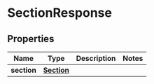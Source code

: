 

# SectionResponse


## Properties

Name | Type | Description | Notes
------------ | ------------- | ------------- | -------------
**section** | [**Section**](Section.md) |  | 



